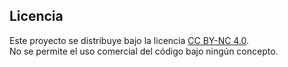 ## Licencia

Este proyecto se distribuye bajo la licencia [CC BY-NC 4.0](http://creativecommons.org/licenses/by-nc/4.0/).  
No se permite el uso comercial del código bajo ningún concepto.

